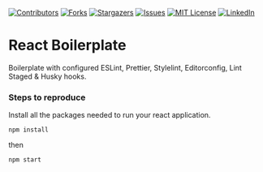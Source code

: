[![Contributors][contributors-shield]][contributors-url]
[![Forks][forks-shield]][forks-url]
[![Stargazers][stars-shield]][stars-url]
[![Issues][issues-shield]][issues-url]
[![MIT License][license-shield]][license-url]
[![LinkedIn][linkedin-shield]][linkedin-url]

# React Boilerplate

Boilerplate with configured ESLint, Prettier, Stylelint, Editorconfig, Lint Staged & Husky hooks.

### Steps to reproduce
Install all the packages needed to run your react application.
```shell
npm install
```
then
```shell
npm start
```

<!-- MARKDOWN LINKS & IMAGES -->
<!-- https://www.markdownguide.org/basic-syntax/#reference-style-links -->
[contributors-shield]: https://img.shields.io/github/contributors/nikmace/boilerplate-react.svg?style=for-the-badge
[contributors-url]: https://github.com/nikmace/boilerplate-react/graphs/contributors
[forks-shield]: https://img.shields.io/github/forks/nikmace/boilerplate-react.svg?style=for-the-badge
[forks-url]: https://github.com/nikmace/boilerplate-react/network/members
[stars-shield]: https://img.shields.io/github/stars/nikmace/boilerplate-react.svg?style=for-the-badge
[stars-url]: https://github.com/nikmace/boilerplate-react/stargazers
[issues-shield]: https://img.shields.io/github/issues/nikmace/boilerplate-react.svg?style=for-the-badge
[issues-url]: https://github.com/nikmace/boilerplate-react/issues
[license-shield]: https://img.shields.io/github/license/nikmace/boilerplate-react.svg?style=for-the-badge
[license-url]: https://github.com/nikmace/boilerplate-react/blob/master/LICENSE
[linkedin-shield]: https://img.shields.io/badge/-LinkedIn-black.svg?style=for-the-badge&logo=linkedin&colorB=555
[linkedin-url]: https://linkedin.com/in/linkedin_username
[product-screenshot]: images/screenshot.png